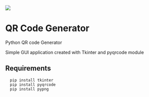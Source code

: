 <img src='https://img.shields.io/badge/Python-14354C?style=for-the-badge&logo=python&logoColor=white'>

# QR Code Generator
Python QR code Generator

Simple GUI application created with Tkinter and pyqrcode module

## Requirements
      pip install tkinter
      pip install pyqrcode
      pip install pypng
